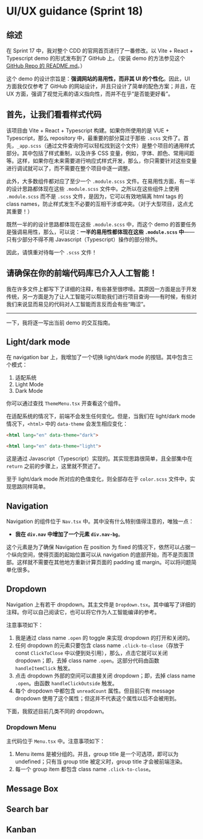# UI/UX guidance (Sprint 18)

## 综述

在 Sprint 17 中，我对整个 CDD 的官网首页进行了一番修改。以 Vite + React + Typescript demo 的形式发布到了 GitHub 上。（安装 demo 的方法参见这个 [GitHub Repo 的 README.md](https://github.com/WenchuanLiliZhao/Lulu-Design-System)。）

这个 demo 的设计宗旨是：**强调网站的易用性，而非其 UI 的个性化**。因此，UI 方面我仅仅参考了 GitHub 的网站设计，并且只设计了简单的配色方案；并且，在 UX 方面，强调了视觉元素的语义指向性，而并不在乎“是否能更好看”。

## 首先，让我们看看样式代码

该项目由 Vite + React + Typescript 构建。如果你所使用的是 VUE + Typescript，那么 repository 中，最重要的部分莫过于那些 `.scss` 文件了。首先，`_app.scss`（通过文件查询你可以轻松找到这个文件）是整个项目的通用样式部分。其中包括了样式重制，以及许多 CSS 变量，例如，字体、颜色、常用间距等。这样，如果你在未来需要进行响应式样式开发，那么，你只需要针对这些变量进行调试就可以了，而不需要在整个项目中逐一调整。

此外，大多数组件都对应了至少一个 `.module.scss` 文件。在易用性方面，有一半的设计思路都体现在这些 `.module.scss` 文件中。之所以在这些组件上使用 `.module.scss` 而不是 `.scss` 文件，是因为，它可以有效地隔离 html tags 的 class names，防止样式发生不必要的互相干涉或冲突。（对于大型项目，这点尤其重要！）

既然一半的的设计思路都体现在这些 `.module.scss` 中，而这个 demo 的首要任务是强调易用性，那么，可以说：**一半的易用性都体现在这些 `.module.scss` 中**——只有少部分不得不用 Javascript（Typescript）操作的部分除外。

因此，请慎重对待每一个 `.scss` 文件！

## 请确保在你的前端代码库已介入人工智能！

我在许多文件上都写下了详细的注释，有些甚至很啰嗦。其原因一方面是出于开发传统，另一方面是为了让人工智能可以帮助我们进行项目查询——有时候，有些对我们来说显而易见的代码对人工智能而言反而会有些“晦涩”。

---

一下，我将逐一写出当前 demo 的交互指南。

## Light/dark mode

在 navigation bar 上，我增加了一个切换 light/dark mode 的按钮。其中包含三个模式：

1. 适配系统
2. Light Mode
3. Dark Mode

你可以通过查找 `ThemeMenu.tsx` 开查看这个组件。

在适配系统的情况下，前端不会发生任何变化。但是，当我们在 light/dark mode 情况下，`<html>` 中的 `data-theme` 会发生相应变化：

```html
<html lang="en" data-theme="dark">
```

```html
<html lang="en" data-theme="light">
```

这是通过 Javascript（Typescript）实现的。其实现思路很简单，且全部集中在 `return` 之前的步骤上，这里就不赘述了。

至于 light/dark mode 所对应的色值变化，则全部存在于 `color.scss` 文件中，实现思路同样简单。

## Navigation

Navigation 的组件位于 `Nav.tsx` 中。其中没有什么特别值得注意的，唯独一点：

- **我在 `div.nav` 中增加了一个元素 `div.nav-bg`**。

这个元素是为了确保 Navigation 在 position 为 fixed 的情况下，依然可以占据一个纵向空间，使得页面的起始位置可以从 navigation 的底部开始，而不是页面顶部。这样就不需要在其他地方重新计算页面的 padding 或 margin。可以将问题简单化很多。

## Dropdown

Navigation 上有若干 dropdown。其主文件是 `Dropdown.tsx`。其中编写了详细的注释。你可以自己阅读它，也可以将它作为人工智能编译的参考。

注意事项如下：

1. 我是通过 class name `.open` 的 toggle 来实现 dropdown 的打开和关闭的。
2. 任何 dropdown 的元素只要包含 class name `.click-to-close`（存放于 const `ClickToClose` 中以便到处引用），那么，点击它就可以关闭 dropdown；即，去掉 class name `.open`。这部分代码由函数 `handleItemClick` 触发。
3. 点击 dropdown 外部的空间可以直接关闭 dropdown；即，去掉 class name `.open`。由函数 `handleClickOutside` 触发。
4. 每个 dropdown 中都包含 `unreadCount` 属性。但目前只有 message dropdown 使用了这个属性；但这并不代表这个属性以后不会被用到。

下面，我叙述目前几类不同的 dropdown。

### Dropdown Menu

主代码位于 `Menu.tsx` 中。注意事项如下：

1. Menu items 是被分组的。并且，group title 是一个可选项，即可以为 undefined；只有当 group title 被定义时，group title 才会被前端渲染。
2. 每一个 group item 都包含 class name `.click-to-close`。

## Message Box

## Search bar

## Kanban



